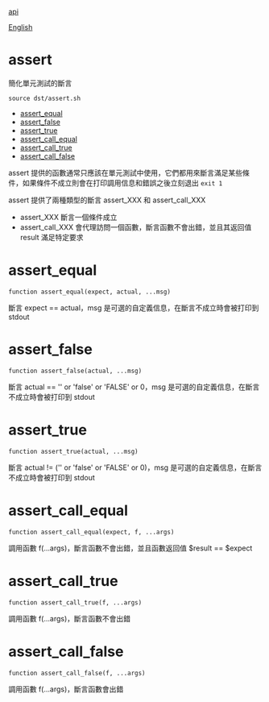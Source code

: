 [api](README.md)

[English](../en/assert.md)

# assert

簡化單元測試的斷言

```
source dst/assert.sh
```

- [assert_equal](#assert_equal)
- [assert_false](#assert_equal)
- [assert_true](#assert_true)
- [assert_call_equal](#assert_call_equal)
- [assert_call_true](#assert_call_true)
- [assert_call_false](#assert_call_false)

assert
提供的函數通常只應該在單元測試中使用，它們都用來斷言滿足某些條件，如果條件不成立則會在打印調用信息和錯誤之後立刻退出
`exit 1`

assert 提供了兩種類型的斷言 assert_XXX 和 assert_call_XXX

- assert_XXX 斷言一個條件成立
- assert_call_XXX 會代理訪問一個函數，斷言函數不會出錯，並且其返回值 result
  滿足特定要求

# assert_equal

```
function assert_equal(expect, actual, ...msg)
```

斷言 expect == actual，msg 是可選的自定義信息，在斷言不成立時會被打印到 stdout

# assert_false

```
function assert_false(actual, ...msg)
```

斷言 actual == '' or 'false' or 'FALSE' or 0，msg
是可選的自定義信息，在斷言不成立時會被打印到 stdout

# assert_true

```
function assert_true(actual, ...msg)
```

斷言 actual != ('' or 'false' or 'FALSE' or 0)，msg
是可選的自定義信息，在斷言不成立時會被打印到 stdout

# assert_call_equal

```
function assert_call_equal(expect, f, ...args)
```

調用函數 f(...args)，斷言函數不會出錯，並且函數返回值 $result == $expect

# assert_call_true

```
function assert_call_true(f, ...args)
```

調用函數 f(...args)，斷言函數不會出錯

# assert_call_false

```
function assert_call_false(f, ...args)
```

調用函數 f(...args)，斷言函數會出錯
